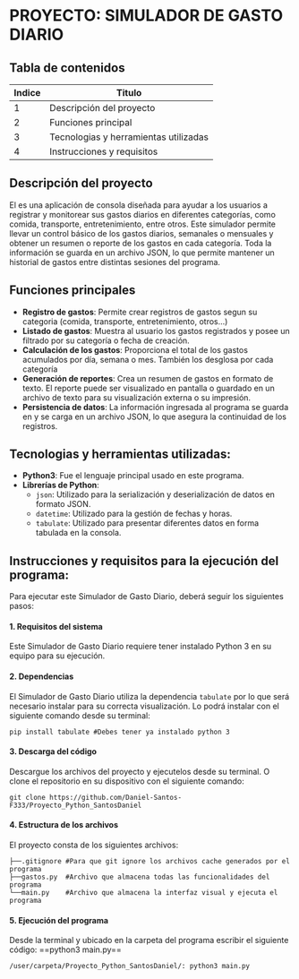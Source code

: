 # **PROYECTO: SIMULADOR DE GASTO DIARIO**

## Tabla de contenidos 
| Indice | Titulo |
| -- | -- |
|1   | Descripción del proyecto|
|2   | Funciones principal|
|3   | Tecnologias y herramientas utilizadas|
|4   | Instrucciones y requisitos|

## Descripción del proyecto
El es una aplicación de consola diseñada para ayudar a los usuarios a registrar y monitorear sus gastos diarios en diferentes categorías, como comida, transporte, entretenimiento, entre otros. Este simulador permite llevar un control básico de los gastos diarios, semanales o mensuales y obtener un resumen o reporte de los gastos en cada categoría. Toda la información se guarda en un archivo JSON, lo que permite mantener un historial de gastos entre distintas sesiones del programa.

## Funciones principales
- **Registro de gastos**: Permite crear registros de gastos segun su categoria (comida, transporte, entretenimiento, otros...)
- **Listado de gastos**: Muestra al usuario los gastos registrados y posee un filtrado por su categoría o fecha de creación.
- **Calculación de los gastos**: Proporciona el total de los gastos acumulados por día, semana o mes. También los desglosa por cada categoría
- **Generación de reportes**: Crea un resumen de gastos en formato de texto. El reporte puede ser visualizado en pantalla o guardado en un archivo de texto para su visualización externa o su impresión.
- **Persistencia de datos**: La información ingresada al programa se guarda en y se carga en un archivo JSON, lo que asegura la continuidad de los registros.

## Tecnologias y herramientas utilizadas:
-   **Python3**: Fue el lenguaje principal usado en este programa.
-   **Librerías de Python**: 
     - `json`: Utilizado para la serialización y deserialización de datos en formato JSON.
     - `datetime`: Utilizado para la gestión de fechas y horas.
     -  `tabulate`: Utilizado para presentar diferentes datos en forma tabulada en la consola.

## Instrucciones y requisitos para la ejecución del programa:
Para ejecutar este Simulador de Gasto Diario, deberá seguir los siguientes pasos:

#### 1. Requisitos del sistema
Este Simulador de Gasto Diario requiere tener instalado Python 3 en su equipo para su ejecución.

#### 2. Dependencias
El Simulador de Gasto Diario utiliza la dependencia `tabulate` por lo que será necesario instalar para su correcta visualización. Lo podrá instalar con el siguiente comando desde su terminal:

```
pip install tabulate #Debes tener ya instalado python 3
```
#### 3. Descarga del código
Descargue los archivos del proyecto y ejecutelos desde su terminal. O clone el repositorio en su dispositivo con el siguiente comando:

```
git clone https://github.com/Daniel-Santos-F333/Proyecto_Python_SantosDaniel
```
#### 4. Estructura de los archivos
El proyecto consta de los siguientes archivos:
```
├──.gitignore #Para que git ignore los archivos cache generados por el programa
├──gastos.py  #Archivo que almacena todas las funcionalidades del programa
└──main.py    #Archivo que almacena la interfaz visual y ejecuta el programa
```
#### 5. Ejecución del programa
Desde la terminal y ubicado en la carpeta del programa escribir el siguiente código: ==python3 main.py==
```
/user/carpeta/Proyecto_Python_SantosDaniel/: python3 main.py
```

